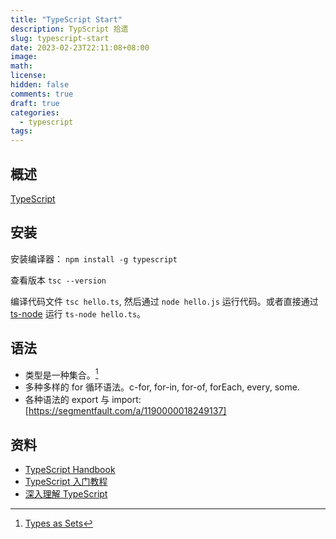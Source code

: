 ```yaml
---
title: "TypeScript Start"
description: TypScript 拾遗
slug: typescript-start
date: 2023-02-23T22:11:08+08:00
image:
math:
license:
hidden: false
comments: true
draft: true
categories:
  - typescript
tags:
---
```


## 概述

[TypeScript](https://www.typescriptlang.org/zh)

## 安装

安装编译器： `npm install -g typescript`

查看版本 `tsc --version`

编译代码文件 `tsc hello.ts`, 然后通过 `node hello.js` 运行代码。或者直接通过 [ts-node](https://www.npmjs.com/package/ts-node) 运行 `ts-node hello.ts`。

## 语法

- 类型是一种集合。[^1]
- 多种多样的 for 循环语法。c-for, for-in, for-of, forEach, every, some.
- 各种语法的 export 与 import: [https://segmentfault.com/a/1190000018249137]

## 资料

- [TypeScript Handbook](https://www.typescriptlang.org/docs/handbook/intro.html)
- [TypeScript 入门教程](https://ts.xcatliu.com/)
- [深入理解 TypeScript](https://jkchao.github.io/typescript-book-chinese/)

[^1]: [Types as Sets](https://www.typescriptlang.org/docs/handbook/typescript-in-5-minutes-oop.html#types-as-sets)
